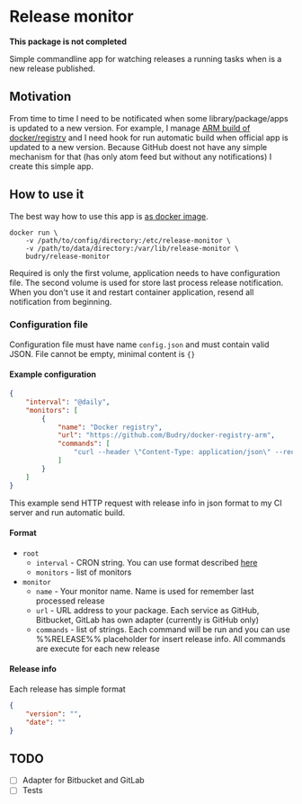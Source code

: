 # Release monitor

**This package is not completed**

Simple commandline app for watching releases a running tasks when is a new release published.

## Motivation

From time to time I need to be notificated when some library/package/apps is updated to a new version. For example, I manage [ARM build of docker/registry](https://github.com/Budry/docker-registry-arm) and I need hook for run automatic build when official app is updated to a new version. Because GitHub doest not have any simple mechanism for that (has only atom feed but without any notifications) I create this simple app.

## How to use it

The best way how to use this app is [as docker image](https://hub.docker.com/r/budry/release-monitor/).

```shell
docker run \
    -v /path/to/config/directory:/etc/release-monitor \
    -v /path/to/data/directory:/var/lib/release-monitor \
    budry/release-monitor
```

Required is only the first volume, application needs to have configuration file. The second volume is used for store last process release notification. When you don't use it and restart container application, resend all notification from beginning.

### Configuration file

Configuration file must have name `config.json` and must contain valid JSON. File cannot be empty, minimal content is `{}`

#### Example configuration

```json
{
    "interval": "@daily",
    "monitors": [
        {
            "name": "Docker registry",
            "url": "https://github.com/Budry/docker-registry-arm",
            "commands": [
                "curl --header \"Content-Type: application/json\" --request POST --data %%RELEASE%% <CI server endpoint>"
            ]
        }
    ]
}
```

This example send HTTP request with release info in json format to my CI server and run automatic build. 

#### Format

* `root`
    * `interval` - CRON string. You can use format described [here](https://godoc.org/github.com/robfig/cron)
    * `monitors` - list of monitors
* `monitor`
    * `name` - Your monitor name. Name is used for remember last processed release
    * `url` - URL address to your package. Each service as GitHub, Bitbucket, GitLab has own adapter (currently is GitHub only)
    * `commands` - list of strings. Each command will be run and you can use %%RELEASE%% placeholder for insert release info. All commands are execute for each new release

#### Release info

Each release has simple format

```json
{
    "version": "",
    "date": "" 
}
```

## TODO

- [ ] Adapter for Bitbucket and GitLab
- [ ] Tests